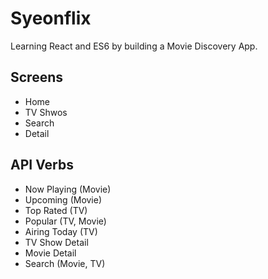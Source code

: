 # Syeonflix

Learning React and ES6 by building a Movie Discovery App.

## Screens

- Home
- TV Shwos
- Search
- Detail

## API Verbs

- Now Playing (Movie)
- Upcoming (Movie)
- Top Rated (TV)
- Popular (TV, Movie)
- Airing Today (TV)
- TV Show Detail
- Movie Detail
- Search (Movie, TV)
